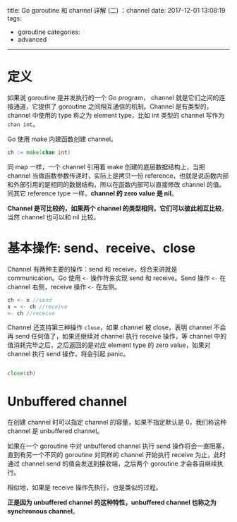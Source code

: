 title: Go goroutine 和 channel 详解 (二) ：channel
date: 2017-12-01 13:08:19
tags:
- goroutine
categories:
- advanced
---


# 定义

如果说 goroutine 是并发执行的一个 Go program， channel 就是它们之间的连接通道，它提供了 goroutine 之间相互通信的机制。Channel 是有类型的，channel 中使用的 type 称之为 element type，比如 int 类型的 channel 写作为 `chan int`。

Go 使用 make 内建函数创建 channel。
```go
ch := make(chan int)
```
同 map 一样，一个 channel 引用着 make 创建的底层数据结构上，当把 channel 当做函数参数传递时，实际上是拷贝一份 reference，也就是说函数内部和外部引用的是相同的数据结构，所以在函数内部可以直接修改 channel 的值。同其它 reference type 一样，**channel 的 zero value 是 nil**。


**Channel 是可比较的，如果两个 channel 的类型相同，它们可以彼此相互比较**，当然 channel 也可以和 nil 比较。


# 基本操作: send、receive、close

Channel 有两种主要的操作：send 和 receive，综合来讲就是 communication。Go 使用 `<-` 操作符来实现 send 和 receive。Send 操作 `<-` 在 channel 右侧，receive 操作 `<-` 在左侧。

```go
ch <- x //send
x = <- ch //receive
<- ch //receive

```

Channel 还支持第三种操作 `close`，如果 channel 被 close，表明 channel 不会再 send 任何值了，如果还继续对 channel 执行 receive 操作，等 channel 中的值消耗完毕之后，之后返回的是对应 element type 的 zero value，如果对 channel 执行 send 操作，将会引起 panic。
```go

close(ch)

```

# Unbuffered channel

在创建 channel 时可以指定 channel 的容量，如果不指定默认是 0，我们称这种 channel 是 unbuffered channel。

如果在一个 goroutine 中对 unbuffered channel 执行 send 操作将会一直阻塞，直到有另一个不同的 goroutine 对同样的 channel 开始执行 receive 为止，此时通过 channel send 的值会发送到接收端，之后两个 goroutine 才会各自继续执行。

相似地，如果是 receive 操作先执行，也是类似的过程。

**正是因为 unbuffered channel 的这种特性，unbuffered channel 也称之为 synchronous channel**。



